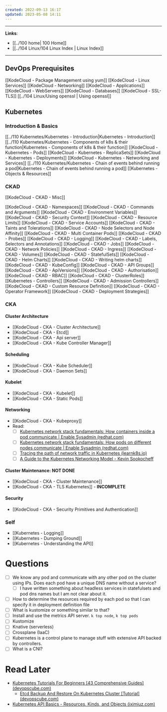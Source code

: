 ```yaml
---
created: 2022-09-13 16:17
updated: 2023-05-08 14:11
---
```

---
**Links**: 
- [[../100 home| 100 Home]]
- [[../104 Linux/104 Linux Index | Linux Index]]

---
## DevOps Prerequisites 
[[KodeCloud - Package Management using yum]]
[[KodeCloud - Linux Services]]
[[KodeCloud - Networking]]
[[KodeCloud - Applications]]
[[KodeCloud - WebServers]]
[[KodeCloud - Databases]]
[[KodeCloud - SSL-TLS]]
[[../104 Linux/Using openssl | Using openssl]]

## Kubernetes

### Introduction & Basics
[[../110 Kubernetes/Kubernetes - Introduction|Kubernetes - Introduction]]
[[../110 Kubernetes/Kubernetes - Components of k8s & their function|Kubernetes - Components of k8s & their function]]
[[KodeCloud - Kubernetes - Pods]]
[[KodeCloud - Kubernetes - ReplicaSets]]
[[KodeCloud - Kubernetes - Deployments]]
[[KodeCloud - Kubernetes - Networking and Services]]
[[../110 Kubernetes/Kubernetes - Chain of events behind running a pod|Kubernetes - Chain of events behind running a pod]]
[[Kubernetes - Objects & Resources]]

### CKAD
[[KodeCloud - CKAD - Misc]]

[[KodeCloud - CKAD - Namespaces]]
[[KodeCloud - CKAD - Commands and Arguments]]
[[KodeCloud - CKAD - Environment Variables]]
[[KodeCloud - CKAD - Security Context]]
[[KodeCloud - CKAD - Resource Limits]]
[[KodeCloud - CKAD - Service Accounts]]
[[KodeCloud - CKAD - Taints and Tolerations]]
[[KodeCloud - CKAD - Node Selectors and Node Affinity]]
[[KodeCloud - CKAD - Multi Container Pods]]
[[KodeCloud - CKAD - Probes]]
[[KodeCloud - CKAD - Logging]]
[[KodeCloud - CKAD - Labels, Selectors and Annotations]]
[[KodeCloud - CKAD - Jobs]]
[[KodeCloud - CKAD - Network Policies]]
[[KodeCloud - CKAD - Ingress]]
[[KodeCloud - CKAD - Volumes]]
[[KodeCloud - CKAD - StatefulSets]]
[[KodeCloud - CKAD - Helm Charts]]
[[KodeCloud - CKAD - Writing helm charts]]
[[KodeCloud - CKAD - KubeConfig]]
[[KodeCloud - CKAD - API Groups]]
[[KodeCloud - CKAD - ApiVersions]]
[[KodeCloud - CKAD - Authorisation]]
[[KodeCloud - CKAD - RBAC]]
[[KodeCloud - CKAD - ClusterRoles]]
[[Kubernetes - Controllers]]
[[KodeCloud - CKAD - Admission Controllers]]
[[KodeCloud - CKAD - Custom Resource Definition]]
[[KodeCloud - CKAD - Operator Framework]]
[[KodeCloud - CKAD - Deployment Strategies]]

### CKA
#### Cluster Architecture
- [[KodeCloud - CKA - Cluster Architecture]]
- [[KodeCloud - CKA - Etcd]]
- [[KodeCloud - CKA - Api server]]
- [[KodeCloud - CKA - Kube Controller Manager]]

#### Scheduling
- [[KodeCloud - CKA - Kube Scheduler]]
- [[KodeCloud - CKA - Daemon Sets]]

#### Kubelet
- [[KodeCloud - CKA - Kubelet]]
- [[KodeCloud - CKA - Static Pods]]

#### Networking
- [[KodeCloud - CKA - Kubeproxy]]
- Read:
	- [ ] [Kubernetes network stack fundamentals: How containers inside a pod communicate | Enable Sysadmin (redhat.com)](https://www.redhat.com/sysadmin/kubernetes-pod-network-communications)
	- [ ] [Kubernetes network stack fundamentals: How pods on different nodes communicate | Enable Sysadmin (redhat.com)](https://www.redhat.com/sysadmin/kubernetes-pods-communicate-nodes)
	- [ ] [Tracing the path of network traffic in Kubernetes (learnk8s.io)](https://learnk8s.io/kubernetes-network-packets)
	- [ ] [A Guide to the Kubernetes Networking Model - Kevin Sookocheff](https://sookocheff.com/post/kubernetes/understanding-kubernetes-networking-model/)

#### Cluster Maintenance: NOT DONE
- [[KodeCloud - CKA - Cluster Maintenance]]
- [[KodeCloud - CKA - TLS Kubernetes]] - **INCOMPLETE**

#### Security
- [[KodeCloud - CKA - Security Primitives and Authentication]]

### Self
- [[Kubernetes - Logging]]
- [[Kubernetes - Dumping Ground]]
- [[Kubernetes - Understanding the API]]

# Questions
- [ ] We know any pod and communicate with any other pod on the cluster using IPs. Does each pod have a unique DNS name without a service? 
	- [ ] I have written something about headless services in statefulsets and pod dns names but I am not clear about it.
- [ ] How to determine the resources required by each pod so that I can specify it in deployment definition file
- [ ] What is kustomize or something similar to that?
- [ ] Install and use the metrics API server. `k top node`, `k top pods`
- [ ] Kustomize
- [ ] Knative (serverless)
- [ ] Crossplane (IaaC)
- [ ] Kubernetes is a control plane to manage stuff with extensive API backed by controllers.
- [ ] What is a CNI?

# Read Later
- [Kubernetes Tutorials For Beginners [43 Comprehensive Guides] (devopscube.com)](https://devopscube.com/kubernetes-tutorials-beginners/)
	- [Etcd Backup And Restore On Kubernetes Cluster [Tutorial] (devopscube.com)](https://devopscube.com/backup-etcd-restore-kubernetes/)
- [Kubernetes API Basics - Resources, Kinds, and Objects (iximiuz.com)](https://iximiuz.com/en/posts/kubernetes-api-structure-and-terminology/)